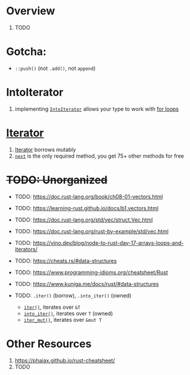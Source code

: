 # Overview
1. TODO


# Gotcha: 
- `::push()` (not `.add()`, not `append`)


# IntoIterator
1. implementing [`IntoIterator`](https://doc.rust-lang.org/std/iter/trait.IntoIterator.html) allows your type to work with [for loops](https://doc.rust-lang.org/std/iter/index.html#for-loops-and-intoiterator) 

# [Iterator](https://doc.rust-lang.org/std/iter/index.html#iterator)
1. [Iterator](https://doc.rust-lang.org/std/iter/trait.Iterator.html) borrows mutably
1. [`next`](https://doc.rust-lang.org/std/iter/trait.Iterator.html#tymethod.next) is the only required method, you get 75+ other methods for free





# ~~TODO: Unorganized~~
- TODO: https://doc.rust-lang.org/book/ch08-01-vectors.html
- TODO: https://learning-rust.github.io/docs/b1.vectors.html
- TODO: https://doc.rust-lang.org/std/vec/struct.Vec.html
- TODO: https://doc.rust-lang.org/rust-by-example/std/vec.html
- TODO: https://vino.dev/blog/node-to-rust-day-17-arrays-loops-and-iterators/
- TODO: https://cheats.rs/#data-structures
- TODO: https://www.programming-idioms.org/cheatsheet/Rust
- TODO: https://www.kuniga.me/docs/rust/#data-structures
- TODO: `.iter()` (borrow), `.into_iter()` (owned)


    - [`iter()`](TODO), iterates over `&T`
    - [`into_iter()`](TODO), iterates over `T` (owned)
    - [`iter_mut()`](TODO), iterates over `&mut T`

# Other Resources
1. https://phaiax.github.io/rust-cheatsheet/
1. TODO
